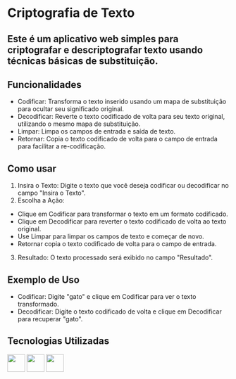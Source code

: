 # Criptografia de Texto
## Este é um aplicativo web simples para criptografar e descriptografar texto usando técnicas básicas de substituição.

## Funcionalidades
- Codificar: Transforma o texto inserido usando um mapa de substituição para ocultar seu significado original.
- Decodificar: Reverte o texto codificado de volta para seu texto original, utilizando o mesmo mapa de substituição.
- Limpar: Limpa os campos de entrada e saída de texto.
- Retornar: Copia o texto codificado de volta para o campo de entrada para facilitar a re-codificação.

## Como usar
1. Insira o Texto: Digite o texto que você deseja codificar ou decodificar no campo "Insira o Texto".
2. Escolha a Ação:
- Clique em Codificar para transformar o texto em um formato codificado.
- Clique em Decodificar para reverter o texto codificado de volta ao texto original.
- Use Limpar para limpar os campos de texto e começar de novo.
- Retornar copia o texto codificado de volta para o campo de entrada.
3. Resultado: O texto processado será exibido no campo "Resultado".

## Exemplo de Uso
- Codificar: Digite "gato" e clique em Codificar para ver o texto transformado.
- Decodificar: Digite o texto codificado de volta e clique em Decodificar para recuperar "gato".
  
## Tecnologias Utilizadas


<img loading="lazy" src="https://cdn.jsdelivr.net/gh/devicons/devicon@latest/icons/html5/html5-original.svg" width="40" height="40" /> <img loading="lazy" src="https://cdn.jsdelivr.net/gh/devicons/devicon@latest/icons/css3/css3-original.svg" width="40" height="40" />  <img loading="lazy" src="https://cdn.jsdelivr.net/gh/devicons/devicon@latest/icons/javascript/javascript-original.svg" width="40" height="40"/>     
    

          
                    
          

